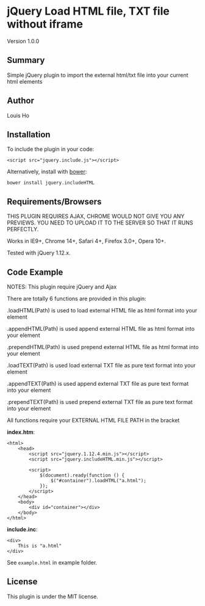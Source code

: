 # jQuery Load HTML file, TXT file without iframe

Version 1.0.0

## Summary

Simple jQuery plugin to import the external html/txt file into your current html elements

## Author

Louis Ho

## Installation

To include the plugin in your code:

	<script src="jquery.include.js"></script>

Alternatively, install with [bower](https://github.com/bower/bower): 
	
	bower install jquery.includeHTML

## Requirements/Browsers

THIS PLUGIN REQUIRES AJAX, CHROME WOULD NOT GIVE YOU ANY PREVIEWS. 
YOU NEED TO UPLOAD IT TO THE SERVER SO THAT IT RUNS PERFECTLY.

Works in IE9+, Chrome 14+, Safari 4+, Firefox 3.0+, Opera 10+.

Tested with jQuery 1.12.x.

## Code Example

NOTES: This plugin require jQuery and Ajax

There are totally 6 functions are provided in this plugin:

.loadHTML(Path)		is used to load external HTML file as html format into your element

.appendHTML(Path)		is used append external HTML file as html format into your element

.prependHTML(Path)		is used prepend external HTML file as html format into your element

.loadTEXT(Path)		is used load external TXT file as pure text format into your element

.appendTEXT(Path) 		is used append external TXT file as pure text format into your element

.prependTEXT(Path)		is used prepend external TXT file as pure text format into your element

All functions require your EXTERNAL HTML FILE PATH in the bracket

**index.htm**:

	<html>
		<head>
			<script src="jquery.1.12.4.min.js"></script>
			<script src="jquery.includeHTML.min.js"></script>

			<script>
				$(document).ready(function () {
					$("#container").loadHTML("a.html");
				});
			</script>
		</head>
		<body>
			<div id="container"></div>
		</body>
	</html>

**include.inc**:

	<div>
		This is "a.html"
	</div>


See `example.html` in example folder.

## License

This plugin is under the MIT license.
